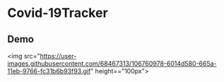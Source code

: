 # Covid-19Tracker
## Demo
<img src="https://user-images.githubusercontent.com/68467313/106760978-6014d580-665a-11eb-9766-fc31b6b93f93.gif" height=="100px">

